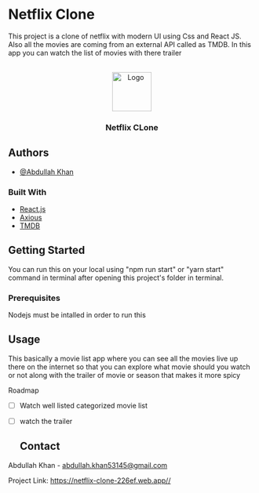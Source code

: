 # Netflix Clone

This project is a clone of netflix with modern UI using Css and React JS. Also all the movies are coming from an external API called as TMDB. In this app you can watch the list of movies with there trailer

<br />
<div align="center">
  <a href="Abdullah-Khan-53145
/
netflix-clone
">
    <img src="https://upload.wikimedia.org/wikipedia/commons/thumb/7/75/Netflix_icon.svg/1200px-Netflix_icon.svg.png" alt="Logo" width="80" height="80">
  </a>

<h3 align="center">Netflix CLone</h3>
  </div>

## Authors

- [@Abdullah Khan](https://github.com/Abdullah-Khan-53145)



### Built With

- [React.js](https://reactjs.org/)
- [Axious](https://axios-http.com/)
- [TMDB](https://www.themoviedb.org/)

<!-- GETTING STARTED -->

## Getting Started

You can run this on your local using "npm run start" or "yarn start" command in terminal after opening this project's folder in terminal.

### Prerequisites

Nodejs must be intalled in order to run this

## Usage

This basically a movie list app where you can see all the movies live up there on the internet so that you can explore what movie should you watch or not along with the trailer of movie or season that makes it more spicy

Roadmap

- [ ] Watch well listed categorized movie list
- [ ] watch the trailer

  ## Contact

Abdullah Khan - abdullah.khan53145@gmail.com

Project Link: [https://netflix-clone-226ef.web.app//
](https://netflix-clone-226ef.web.app/)
